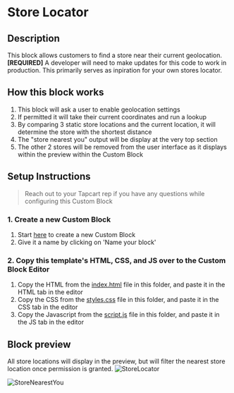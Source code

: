 # Store Locator

## Description
This block allows customers to find a store near their current geolocation.
**[REQUIRED]** A developer will need to make updates for this code to work in production. This primarily serves as inpiration for your own stores locator.

## How this block works
1. This block will ask a user to enable geolocation settings
2. If permitted it will take their current coordinates and run a lookup
3. By comparing 3 static store locations and the current location, it will determine the store with the shortest distance
4. The "store nearest you" output will be display at the very top section
5. The other 2 stores will be removed from the user interface as it displays within the preview within the Custom Block

## Setup Instructions
> Reach out to your Tapcart rep if you have any questions while configuring this Custom Block

### 1. Create a new Custom Block
1. Start [here](https://app.tapcart.com/custom-blocks) to create a new Custom Block
2. Give it a name by clicking on 'Name your block'

### 2. Copy this template's HTML, CSS, and JS over to the Custom Block Editor
1. Copy the HTML from the [index.html](#) file in this folder, and paste it in the HTML tab in the editor
2. Copy the CSS from the [styles.css](#) file in this folder, and paste it in the CSS tab in the editor
3. Copy the Javascript from the [script.js](#) file in this folder, and paste it in the JS tab in the editor

## Block preview
All store locations will display in the preview, but will filter the nearest store location once permission is granted.
![StoreLocator](https://user-images.githubusercontent.com/122114430/229633132-caf49367-8b55-4a54-9d2f-47111201c2c1.png)

![StoreNearestYou](https://user-images.githubusercontent.com/122114430/229633197-c0be6e77-065f-4069-8dd9-88e7cdaf5674.png)
